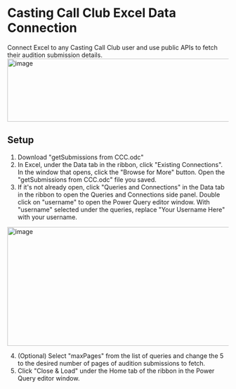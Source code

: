 # Casting Call Club Excel Data Connection
Connect Excel to any Casting Call Club user and use public APIs to fetch their audition submission details.
<img width="1913" height="143" alt="image" src="https://github.com/user-attachments/assets/68f0e8df-0403-423a-afb4-49a9df586d33" />

## Setup
1. Download "getSubmissions from CCC.odc"
2. In Excel, under the Data tab in the ribbon, click "Existing Connections". In the window that opens, click the "Browse for More" button. Open the "getSubmissions from CCC.odc" file you saved.
3. If it's not already open, click "Queries and Connections" in the Data tab in the ribbon to open the Queries and Connections side panel. Double click on "username" to open the Power Query editor window. With "username" selected under the queries, replace "Your Username Here" with your username.
<img width="507" height="270" alt="image" src="https://github.com/user-attachments/assets/2837965b-b245-4443-8167-c7268f439635" />

4. (Optional) Select "maxPages" from the list of queries and change the 5 to the desired number of pages of audition submissions to fetch.
5. Click "Close & Load" under the Home tab of the ribbon in the Power Query editor window.
